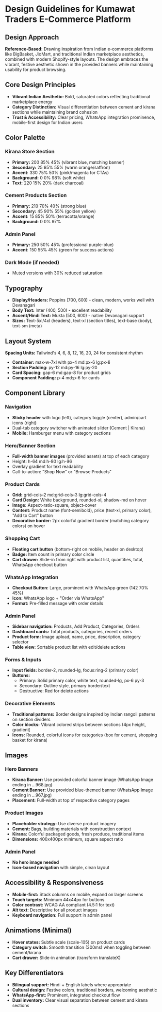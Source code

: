 # Design Guidelines for Kumawat Traders E-Commerce Platform

## Design Approach
**Reference-Based:** Drawing inspiration from Indian e-commerce platforms like BigBasket, JioMart, and traditional Indian marketplace aesthetics, combined with modern Shopify-style layouts. The design embraces the vibrant, festive aesthetic shown in the provided banners while maintaining usability for product browsing.

## Core Design Principles
- **Vibrant Indian Aesthetic:** Bold, saturated colors reflecting traditional marketplace energy
- **Category Distinction:** Visual differentiation between cement and kirana sections while maintaining brand cohesion
- **Trust & Accessibility:** Clear pricing, WhatsApp integration prominence, mobile-first design for Indian users

## Color Palette

### Kirana Store Section
- **Primary:** 200 85% 45% (vibrant blue, matching banner)
- **Secondary:** 25 95% 55% (warm orange/saffron)
- **Accent:** 330 75% 50% (pink/magenta for CTAs)
- **Background:** 0 0% 98% (soft white)
- **Text:** 220 15% 20% (dark charcoal)

### Cement Products Section
- **Primary:** 210 70% 40% (strong blue)
- **Secondary:** 45 90% 55% (golden yellow)
- **Accent:** 15 85% 50% (terracotta/orange)
- **Background:** 0 0% 97%

### Admin Panel
- **Primary:** 250 50% 45% (professional purple-blue)
- **Accent:** 150 55% 45% (green for success actions)

### Dark Mode (if needed)
- Muted versions with 30% reduced saturation

## Typography
- **Display/Headers:** Poppins (700, 600) - clean, modern, works well with Devanagari
- **Body Text:** Inter (400, 500) - excellent readability
- **Accent/Hindi Text:** Mukta (500, 600) - native Devanagari support
- **Sizes:** Text-5xl/4xl (headers), text-xl (section titles), text-base (body), text-sm (meta)

## Layout System
**Spacing Units:** Tailwind's 4, 6, 8, 12, 16, 20, 24 for consistent rhythm
- **Container:** max-w-7xl with px-4 md:px-6 lg:px-8
- **Section Padding:** py-12 md:py-16 lg:py-20
- **Card Spacing:** gap-6 md:gap-8 for product grids
- **Component Padding:** p-4 md:p-6 for cards

## Component Library

### Navigation
- **Sticky header** with logo (left), category toggle (center), admin/cart icons (right)
- Dual-tab category switcher with animated slider (Cement | Kirana)
- **Mobile:** Hamburger menu with category sections

### Hero/Banner Section
- **Full-width banner images** (provided assets) at top of each category
- Height: h-64 md:h-80 lg:h-96
- Overlay gradient for text readability
- Call-to-action: "Shop Now" or "Browse Products"

### Product Cards
- **Grid:** grid-cols-2 md:grid-cols-3 lg:grid-cols-4
- **Card Design:** White background, rounded-xl, shadow-md on hover
- **Image:** Aspect-ratio-square, object-cover
- **Content:** Product name (font-semibold), price (text-xl, primary color), "Add to Cart" button
- **Decorative border:** 2px colorful gradient border (matching category colors) on hover

### Shopping Cart
- **Floating cart button** (bottom-right on mobile, header on desktop)
- **Badge:** Item count in primary color circle
- **Cart drawer:** Slide-in from right with product list, quantities, total, WhatsApp checkout button

### WhatsApp Integration
- **Checkout Button:** Large, prominent with WhatsApp green (142 70% 45%)
- **Icon:** WhatsApp logo + "Order via WhatsApp"
- **Format:** Pre-filled message with order details

### Admin Panel
- **Sidebar navigation:** Products, Add Product, Categories, Orders
- **Dashboard cards:** Total products, categories, recent orders
- **Product form:** Image upload, name, price, description, category selector
- **Table view:** Sortable product list with edit/delete actions

### Forms & Inputs
- **Input fields:** border-2, rounded-lg, focus:ring-2 (primary color)
- **Buttons:** 
  - Primary: Solid primary color, white text, rounded-lg, px-6 py-3
  - Secondary: Outline style, primary border/text
  - Destructive: Red for delete actions

### Decorative Elements
- **Traditional patterns:** Border designs inspired by Indian rangoli patterns on section dividers
- **Color blocks:** Vibrant colored strips between sections (4px height, gradient)
- **Icons:** Rounded, colorful icons for categories (box for cement, shopping basket for kirana)

## Images

### Hero Banners
- **Kirana Banner:** Use provided colorful banner image (WhatsApp Image ending in ...968.jpg)
- **Cement Banner:** Use provided blue-themed banner (WhatsApp Image ending in ...967.jpg)
- **Placement:** Full-width at top of respective category pages

### Product Images
- **Placeholder strategy:** Use diverse product imagery
- **Cement:** Bags, building materials with construction context
- **Kirana:** Colorful packaged goods, fresh produce, traditional items
- **Dimensions:** 400x400px minimum, square aspect ratio

### Admin Panel
- **No hero image needed**
- **Icon-based navigation** with simple, clean layout

## Accessibility & Responsiveness
- **Mobile-first:** Stack columns on mobile, expand on larger screens
- **Touch targets:** Minimum 44x44px for buttons
- **Color contrast:** WCAG AA compliant (4.5:1 for text)
- **Alt text:** Descriptive for all product images
- **Keyboard navigation:** Full support in admin panel

## Animations (Minimal)
- **Hover states:** Subtle scale (scale-105) on product cards
- **Category switch:** Smooth transition (300ms) when toggling between cement/kirana
- **Cart drawer:** Slide-in animation (transform translateX)

## Key Differentiators
- **Bilingual support:** Hindi + English labels where appropriate
- **Cultural design:** Festive colors, traditional borders, welcoming aesthetic
- **WhatsApp-first:** Prominent, integrated checkout flow
- **Dual inventory:** Clear visual separation between cement and kirana sections